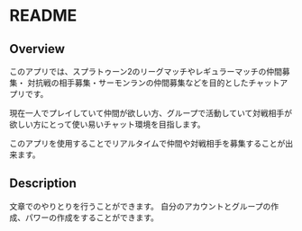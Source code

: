 # README

## Overview
このアプリでは、スプラトゥーン2のリーグマッチやレギュラーマッチの仲間募集・
対抗戦の相手募集・サーモンランの仲間募集などを目的としたチャットアプリです。

現在一人でプレイしていて仲間が欲しい方、グループで活動していて対戦相手が
欲しい方にとって使い易いチャット環境を目指します。

このアプリを使用することでリアルタイムで仲間や対戦相手を募集することが出来ます。

## Description
文章でのやりとりを行うことができます。
自分のアカウントとグループの作成、パワーの作成をすることができます。